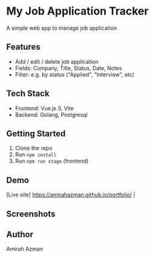 # My Job Application Tracker
A simple web app to manage job application

## Features
- Add / edit / delete job application
- Fields: Company, Title, Status, Date, Notes
- Filter: e.g. by status ("Applied", "Interview", etc)

## Tech Stack
- Frontend: Vue.js 3, Vite
- Backend: Golang, Postgresql

## Getting Started
1. Clone the repo
2. Run `npm install`
3. Run `npm run stage` (frontend) 

## Demo
[Live site] https://amirahazman.github.io/portfolio/ | 


## Screenshots
<!-- ![App Screenshot](screenshot.png) -->

## Author
Amirah Azman

